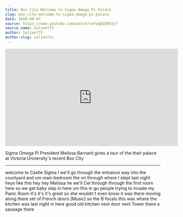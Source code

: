 ```yaml
---
title: Box City Welcome to Sigma Omega Pi Palace
slug: box-city-welcome-to-sigma-omega-pi-palace
date: 2010-09-07
source: https://www.youtube.com/watch?v=Pzg81DMlOjY
source_name: SalientTV
author: SalientTV
author-slug: salienttv
---
```


<iframe width="560" height="315" src="https://www.youtube.com/embed/Pzg81DMlOjY" title="YouTube video player" frameborder="0" allow="accelerometer; autoplay; clipboard-write; encrypted-media; gyroscope; picture-in-picture; web-share" referrerpolicy="strict-origin-when-cross-origin" allowfullscreen></iframe>

Sigma Omega Pi President Melissa Barnard gives a tour of the their palace at Victoria University's recent Box City

---

welcome to Castle
Sigma
I we'll go through the entrance
way into the
courtyard and um main
bedroom the on through where I slept
last night heyo like this hey hey
Melissa he we'll Cel
through through the first room here so
we get baby slep in
here um this in gu people trying to
invade my Panic
Room it's it's it's great so she
wouldn't even know it was there moving
along there set of French doors
[Music]
so the B
focals this was where the kitchen was
last night in
here good old
kitchen next
door next
Tower there a sausage there